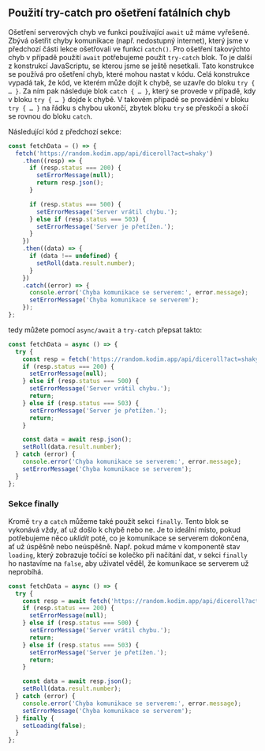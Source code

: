 ## Použití try-catch pro ošetření fatálních chyb

Ošetření serverových chyb ve funkci používající `await` už máme vyřešené. Zbývá ošetřit chyby komunikace (např. nedostupný internet), který jsme v předchozí části lekce ošetřovali ve funkci `catch()`. Pro ošetření takovýchto chyb v případě použití `await` potřebujeme použít `try-catch` blok. To je další z konstrukcí JavaScriptu, se kterou jsme se ještě nesetkali. Tato konstrukce se používá pro ošetření chyb, které mohou nastat v kódu. Celá konstrukce vypadá tak, že kód, ve kterém může dojít k chybě, se uzavře do bloku `try { … }`. Za ním pak následuje blok `catch { … }`, který se provede v případě, kdy v bloku `try { … }` dojde k chybě. V takovém případě se provádění v bloku `try { … }` na řádku s chybou ukončí, zbytek bloku `try` se přeskočí a skočí se rovnou do bloku `catch`.

Následující kód z předchozí sekce:

```js
const fetchData = () => {
  fetch('https://random.kodim.app/api/diceroll?act=shaky')
    .then((resp) => {
      if (resp.status === 200) {
        setErrorMessage(null);
        return resp.json();
      }

      if (resp.status === 500) {
        setErrorMessage('Server vrátil chybu.');
      } else if (resp.status === 503) {
        setErrorMessage('Server je přetížen.');
      }
    })
    .then((data) => {
      if (data !== undefined) {
        setRoll(data.result.number);
      }
    })
    .catch((error) => {
      console.error('Chyba komunikace se serverem:', error.message);
      setErrorMessage('Chyba komunikace se serverem');
    });
};
```

tedy můžete pomocí `async/await` a `try-catch` přepsat takto:

```js
const fetchData = async () => {
  try {
    const resp = fetch('https://random.kodim.app/api/diceroll?act=shaky');
    if (resp.status === 200) {
      setErrorMessage(null);
    } else if (resp.status === 500) {
      setErrorMessage('Server vrátil chybu.');
      return;
    } else if (resp.status === 503) {
      setErrorMessage('Server je přetížen.');
      return;
    }

    const data = await resp.json();
    setRoll(data.result.number);
  } catch (error) {
    console.error('Chyba komunikace se serverem:', error.message);
    setErrorMessage('Chyba komunikace se serverem');
  }
};
```

### Sekce finally

Kromě `try` a `catch` můžeme také použít sekci `finally`. Tento blok se vykonává vždy, ať už došlo k chybě nebo ne. Je to ideální místo, pokud potřebujeme něco _uklidit_ poté, co je komunikace se serverem dokončena, ať už úspěšně nebo neúspěšně. Např. pokud máme v komponentě stav `loading`, který zobrazuje točící se kolečko při načítání dat, v sekci `finally` ho nastavíme na `false`, aby uživatel věděl, že komunikace se serverem už neprobíhá.

```js
const fetchData = async () => {
  try {
    const resp = await fetch('https://random.kodim.app/api/diceroll?act=shaky');
    if (resp.status === 200) {
      setErrorMessage(null);
    } else if (resp.status === 500) {
      setErrorMessage('Server vrátil chybu.');
      return;
    } else if (resp.status === 503) {
      setErrorMessage('Server je přetížen.');
      return;
    }

    const data = await resp.json();
    setRoll(data.result.number);
  } catch (error) {
    console.error('Chyba komunikace se serverem:', error.message);
    setErrorMessage('Chyba komunikace se serverem');
  } finally {
    setLoading(false);
  }
};
```
